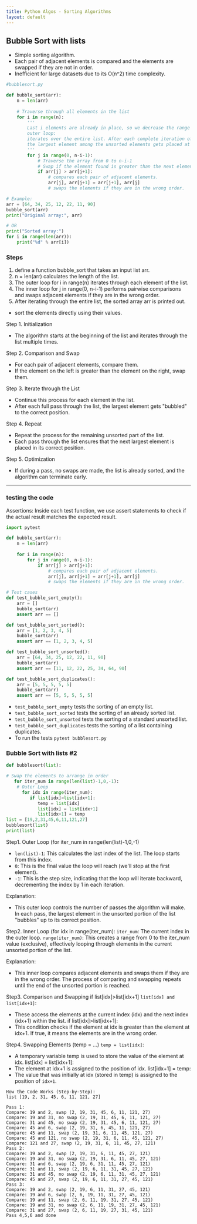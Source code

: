 ```yaml
---
title: Python Algos - Sorting Algorithms
layout: default
---
```


## Bubble Sort with lists

* Simple sorting algorithm.
* Each pair of adjacent elements is compared and the elements are swapped if they are not in order.
* Inefficient for large datasets due to its O(n^2) time complexity.

```python
#bubblesort.py

def bubble_sort(arr):
    n = len(arr)
    
    # Traverse through all elements in the list
    for i in range(n):
        ''' 
        Last i elements are already in place, so we decrease the range
        outer loop:
        iterates over the entire list. After each complete iteration of the outer loop, 
        the largest element among the unsorted elements gets placed at the correct position.
        '''
        for j in range(0, n-i-1):
            # Traverse the array from 0 to n-i-1
            # Swap if the element found is greater than the next element
            if arr[j] > arr[j+1]:
                # compares each pair of adjacent elements.
                arr[j], arr[j+1] = arr[j+1], arr[j]
                # swaps the elements if they are in the wrong order.

# Example:
arr = [64, 34, 25, 12, 22, 11, 90]
bubble_sort(arr)
print("Original array:", arr)

# OR
print("Sorted array:")
for i in range(len(arr)):
    print("%d" % arr[i])
```

### Steps
1. define a function bubble_sort that takes an input list arr.
2. n = len(arr) calculates the length of the list.
3. The outer loop for i in range(n) iterates through each element of the list.
4. The inner loop for j in range(0, n-i-1) performs pairwise comparisons and swaps adjacent elements if they are in the wrong order.
5. After iterating through the entire list, the sorted array arr is printed out.

- sort the elements directly using their values.

Step 1. Initialization
* The algorithm starts at the beginning of the list and iterates through the list multiple times.

Step 2. Comparison and Swap
* For each pair of adjacent elements, compare them.
* If the element on the left is greater than the element on the right, swap them.

Step 3. Iterate through the List
* Continue this process for each element in the list.
* After each full pass through the list, the largest element gets "bubbled" to the correct position.

Step 4. Repeat
* Repeat the process for the remaining unsorted part of the list.
* Each pass through the list ensures that the next largest element is placed in its correct position.

Step 5. Optimization
* If during a pass, no swaps are made, the list is already sorted, and the algorithm can terminate early.

---

### testing the code 
Assertions: Inside each test function, we use assert statements to check if the actual result matches the expected result.

```python
import pytest

def bubble_sort(arr):
    n = len(arr)
    
    for i in range(n):
        for j in range(0, n-i-1):
            if arr[j] > arr[j+1]:
                # compares each pair of adjacent elements.
                arr[j], arr[j+1] = arr[j+1], arr[j]
                # swaps the elements if they are in the wrong order.

# Test cases
def test_bubble_sort_empty():
    arr = []
    bubble_sort(arr)
    assert arr == []

def test_bubble_sort_sorted():
    arr = [1, 2, 3, 4, 5]
    bubble_sort(arr)
    assert arr == [1, 2, 3, 4, 5]

def test_bubble_sort_unsorted():
    arr = [64, 34, 25, 12, 22, 11, 90]
    bubble_sort(arr)
    assert arr == [11, 12, 22, 25, 34, 64, 90]

def test_bubble_sort_duplicates():
    arr = [5, 5, 5, 5, 5]
    bubble_sort(arr)
    assert arr == [5, 5, 5, 5, 5]
```

* `test_bubble_sort_empty` tests the sorting of an empty list.
* `test_bubble_sort_sorted` tests the sorting of an already sorted list.
* `test_bubble_sort_unsorted` tests the sorting of a standard unsorted list.
* `test_bubble_sort_duplicates` tests the sorting of a list containing duplicates.
* To run the tests `pytest bubblesort.py`

### Bubble Sort with lists #2

```python
def bubblesort(list):

# Swap the elements to arrange in order
   for iter_num in range(len(list)-1,0,-1):
    # Outer Loop 
      for idx in range(iter_num):
         if list[idx]>list[idx+1]:
            temp = list[idx]
            list[idx] = list[idx+1]
            list[idx+1] = temp
list = [19,2,31,45,6,11,121,27]
bubblesort(list)
print(list)
```

Step1. Outer Loop (for iter_num in range(len(list)-1,0,-1)
* `len(list)-1`: This calculates the last index of the list. The loop starts from this index.
* `0`: This is the final value the loop will reach (we'll stop at the first element).
* `-1`: This is the step size, indicating that the loop will iterate backward, decrementing the index by 1 in each iteration.

Explanation:
* This outer loop controls the number of passes the algorithm will make. In each pass, the largest element in the unsorted portion of the list "bubbles" up to its correct position.

Step2. Inner Loop (for idx in range(iter_num):
`iter_num`: The current index in the outer loop.
`range(iter_num)`: This creates a range from 0 to the iter_num value (exclusive), effectively looping through elements in the current unsorted portion of the list.

Explanation:
* This inner loop compares adjacent elements and swaps them if they are in the wrong order. The process of comparing and swapping repeats until the end of the unsorted portion is reached.

Step3. Comparison and Swapping 
if list[idx]>list[idx+1]
`list[idx] and list[idx+1]`: 
* These access the elements at the current index (idx) and the next index (idx+1) within the list.
if list[idx]>list[idx+1]:
* This condition checks if the element at idx is greater than the element at idx+1. If true, it means the elements are in the wrong order.

Step4. Swapping Elements (temp = ...)
`temp = list[idx]`: 
* A temporary variable temp is used to store the value of the element at idx.
list[idx] = list[idx+1]:
* The element at idx+1 is assigned to the position of idx.
list[idx+1] = temp:
* The value that was initially at idx (stored in temp) is assigned to the position of `idx+1`.

```text
How the Code Works (Step-by-Step):
list [19, 2, 31, 45, 6, 11, 121, 27]
  
Pass 1:
Compare: 19 and 2, swap (2, 19, 31, 45, 6, 11, 121, 27)
Compare: 19 and 31, no swap (2, 19, 31, 45, 6, 11, 121, 27)
Compare: 31 and 45, no swap (2, 19, 31, 45, 6, 11, 121, 27)
Compare: 45 and 6, swap (2, 19, 31, 6, 45, 11, 121, 27)
Compare: 45 and 11, swap (2, 19, 31, 6, 11, 45, 121, 27)
Compare: 45 and 121, no swap (2, 19, 31, 6, 11, 45, 121, 27)
Compare: 121 and 27, swap (2, 19, 31, 6, 11, 45, 27, 121)
Pass 2:
Compare: 19 and 2, swap (2, 19, 31, 6, 11, 45, 27, 121)
Compare: 19 and 31, no swap (2, 19, 31, 6, 11, 45, 27, 121)
Compare: 31 and 6, swap (2, 19, 6, 31, 11, 45, 27, 121)
Compare: 31 and 11, swap (2, 19, 6, 11, 31, 45, 27, 121)
Compare: 31 and 45, no swap (2, 19, 6, 11, 31, 45, 27, 121)
Compare: 45 and 27, swap (2, 19, 6, 11, 31, 27, 45, 121)
Pass 3:
Compare: 19 and 2, swap (2, 19, 6, 11, 31, 27, 45, 121)
Compare: 19 and 6, swap (2, 6, 19, 11, 31, 27, 45, 121)
Compare: 19 and 11, swap (2, 6, 11, 19, 31, 27, 45, 121)
Compare: 19 and 31, no swap (2, 6, 11, 19, 31, 27, 45, 121)
Compare: 31 and 27, swap (2, 6, 11, 19, 27, 31, 45, 121)
Pass 4,5,6 and done
```

